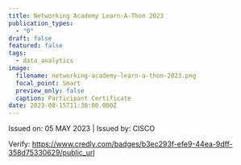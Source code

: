 ```yaml
---
title: Networking Academy Learn-A-Thon 2023
publication_types:
  - "0"
draft: false
featured: false
tags:
  - data_analytics
image:
  filename: networking-academy-learn-a-thon-2023.png
  focal_point: Smart
  preview_only: false
  caption: Participant Certificate
date: 2023-08-15T11:30:00.000Z
---
```

Issued on: 05 MAY 2023 | Issued by: CISCO

Verify: https://www.credly.com/badges/b3ec293f-efe9-44ea-9dff-358d75330629/public_url